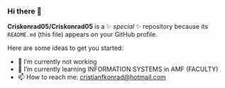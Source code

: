 ### Hi there 👋


**Criskonrad05/Criskonrad05** is a ✨ _special_ ✨ repository because its `README.md` (this file) appears on your GitHub profile.

Here are some ideas to get you started:

- 🔭 I’m currently not working
- 🌱 I’m currently learning INFORMATION SYSTEMS in AMF (FACULTY)
- 📫 How to reach me: cristianfkonrad@hotmail.com
